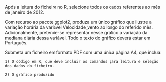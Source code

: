 Após a leitura do ficheiro no R, selecione todos os dados referentes ao mês de janeiro de 2012.

Com recurso ao pacote ggplot2, produza um único gráfico que ilustre a variação horária da variável Velocidade_vento ao longo do referido mês. Adicionalmente, pretende-se representar nesse gráfico a variação da mediana diária dessa variável. Todo o texto do gráfico deverá estar em Português.

Submeta um ficheiro em formato PDF com uma única página A4, que inclua:

    1) O código em R, que deve incluir os comandos para leitura e seleção dos dados do ficheiro.

    2) O gráfico produzido.
